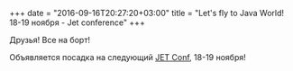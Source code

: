 +++
date = "2016-09-16T20:27:20+03:00"
title = "Let's fly to Java World! 18-19 ноября - Jet conference"
+++

Друзья! Все на борт!

Объявляется посадка на следующий [JET Conf](http://jetconf.by/), 18-19 ноября!